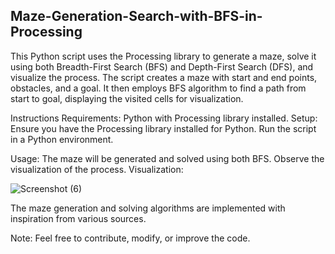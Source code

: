 ## Maze-Generation-Search-with-BFS-in-Processing

This Python script uses the Processing library to generate a maze, solve it using both Breadth-First Search (BFS) and Depth-First Search (DFS), and visualize the process. The script creates a maze with start and end points, obstacles, and a goal. It then employs BFS algorithm to find a path from start to goal, displaying the visited cells for visualization.

Instructions
Requirements:
Python with Processing library installed.
Setup:
Ensure you have the Processing library installed for Python.
Run the script in a Python environment.

Usage:
The maze will be generated and solved using both BFS.
Observe the visualization of the process.
Visualization:

![Screenshot (6)](https://github.com/BOUKEHILMerouane/Maze-Generation-Search-with-BFS-DFS-in-Processing/assets/86635426/4195fad9-22c2-4187-a195-8663509b786c)


The maze generation and solving algorithms are implemented with inspiration from various sources.

Note:
Feel free to contribute, modify, or improve the code.
